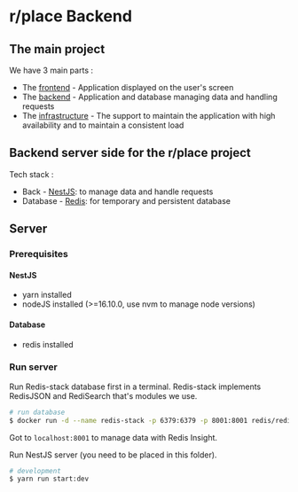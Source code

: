 # r/place Backend

## The main project

We have 3 main parts :
* The [frontend](https://git.inpt.fr/dassied/rplace-frontend) - Application displayed on the user's screen
* The [backend](https://git.inpt.fr/dassied/rplace-backend) - Application and database managing data and handling requests
* The [infrastructure](https://git.inpt.fr/dassied/rplace-infra) - The support to maintain the application with high availability and to maintain a consistent load

## Backend server side for the r/place project

Tech stack :
* Back - [NestJS](https://nestjs.com/): to manage data and handle requests
* Database - [Redis](https://redis.io/): for temporary and persistent database

## Server

### Prerequisites

#### NestJS
- yarn installed
- nodeJS installed (>=16.10.0, use nvm to manage node versions)
#### Database
- redis installed

### Run server

Run Redis-stack database first in a terminal.
Redis-stack implements RedisJSON and RediSearch that's modules we use.
```bash
# run database
$ docker run -d --name redis-stack -p 6379:6379 -p 8001:8001 redis/redis-stack:latest
```
Got to `localhost:8001` to manage data with Redis Insight.

Run NestJS server (you need to be placed in this folder).
```bash
# development
$ yarn run start:dev
```

